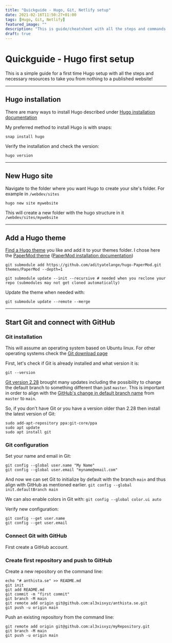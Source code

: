 ```yaml
---
title: "Quickguide - Hugo, Git, Netlify setup"
date: 2021-02-16T11:50:27+01:00
tags: [Hugo, Git, Netlify]
featured_image: ""
description: "This is guide/cheatsheet with all the steps and commands to install Hugo, Git and deploy with Netlify."
draft: true
---
```


# Quickguide - Hugo first setup

This is a simple guide for a first time Hugo setup with all the steps and necessary resources to take you from nothing to a published website!

***

## Hugo installation

There are many ways to install Hugo described under [Hugo installation documentation](https://gohugo.io/getting-started/installing)

My preferred method to install Hugo is with snaps:

`snap install hugo`

Verify the installation and check the version:

`hugo version`

***

## New Hugo site

Navigate to the folder where you want Hugo to create your site's folder. For example in `/webdev/sites`

`hugo new site mywebsite`

This will create a new folder with the hugo structure in it `/webdev/sites/mywebsite`

***

## Add a Hugo theme

[Find a Hugo theme](https://themes.gohugo.io) you like and add it to your themes folder. I chose here the [PaperMod theme](https://themes.gohugo.io/hugo-papermod/) ([PaperMod installation documentation](https://github.com/adityatelange/hugo-PaperMod/wiki/Installation))

`git submodule add https://github.com/adityatelange/hugo-PaperMod.git themes/PaperMod --depth=1`

`git submodule update --init --recursive # needed when you reclone your repo (submodules may not get cloned automatically)`

Update the theme when needed with:

`git submodule update --remote --merge`

***

## Start Git and connect with GitHub

### Git installation

This will assume an operating system based on Ubuntu linux. For other operating systems check the [Git download page](https://git-scm.com/downloads)

First, let's check if Git is already installed and what version it is:

`git --version`

[Git version 2.28](https://github.blog/2020-07-27-highlights-from-git-2-28/) brought many updates including the possibility to change the default branch to something different than just `master`. This is important in order to align with the [GitHub's change in default branch name](https://github.com/github/renaming) from `master` to `main`. 

So, if you don't have Git or you have a version older than 2.28 then install the latest version of Git:

```
sudo add-apt-repository ppa:git-core/ppa
sudo apt update
sudo apt install git
```

### Git configuration

Set your name and email in Git:
```
git config --global user.name "My Name"
git config --global user.email "myname@email.com"
```

And now we can set Git to initialize by default with the branch `main` and thus align with GitHub as mentioned earlier.
`git config --global init.defaultBranch main`

We can also enable colors in Git with:
`git config --global color.ui auto`

Verify new configuration:
```
git config --get user.name
git config --get user.email
```

### Connect Git with GitHub

First create a GitHub account.

### Create first repository and push to GitHub

Create a new repository on the command line:
```
echo "# anthista.se" >> README.md
git init
git add README.md
git commit -m "first commit"
git branch -M main
git remote add origin git@github.com:al3xisxyz/anthista.se.git
git push -u origin main
```

Push an existing repository from the command line:
```
git remote add origin git@github.com:al3xisxyz/myRepository.git
git branch -M main
git push -u origin main
```
